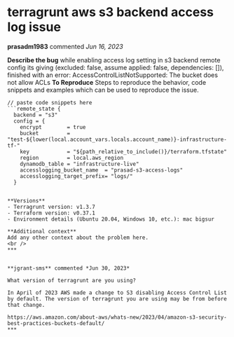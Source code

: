 # terragrunt aws s3 backend access log issue

**prasadm1983** commented *Jun 16, 2023*

**Describe the bug**
while enabling access log setting  in s3 backend remote config its giving
(excluded: false, assume applied: false, dependencies: []), finished with an error: AccessControlListNotSupported: The bucket does not allow ACLs
**To Reproduce**
Steps to reproduce the behavior, code snippets and examples which can be used to reproduce the issue.

```hcl
// paste code snippets here
```remote_state {
  backend = "s3"
  config = {
    encrypt        = true
    bucket         = "test-${lower(local.account_vars.locals.account_name)}-infrastructure-tf-"
    key            = "${path_relative_to_include()}/terraform.tfstate"
    region         = local.aws_region
    dynamodb_table = "infrastructure-live"
    accesslogging_bucket_name  = "prasad-s3-access-logs"
    accesslogging_target_prefix= "logs/"
  }


**Versions**
- Terragrunt version: v1.3.7
- Terraform version: v0.37.1
- Environment details (Ubuntu 20.04, Windows 10, etc.): mac bigsur

**Additional context**
Add any other context about the problem here.
<br />
***


**jgrant-sms** commented *Jun 30, 2023*

What version of terragrunt are you using?

In April of 2023 AWS made a change to S3 disabling Access Control List by default. The version of terragrunt you are using may be from before that change.

https://aws.amazon.com/about-aws/whats-new/2023/04/amazon-s3-security-best-practices-buckets-default/
***


